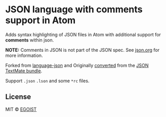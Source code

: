 # JSON language with comments support in Atom

Adds syntax highlighting of JSON files in Atom with additional support for
**comments** within json.

**NOTE:** Comments in JSON is not part of the JSON spec.
See [json.org](http://www.json.org/) for more information.

Forked from [language-json](https://github.com/atom/language-json) and
Originally [converted](http://atom.io/docs/latest/converting-a-text-mate-bundle)
from the [JSON TextMate bundle](https://github.com/textmate/json.tmbundle).

Support `.json` `.lson` and some `*rc` files.

## License

MIT &copy; [EGOIST](https://github.com/egoist)
